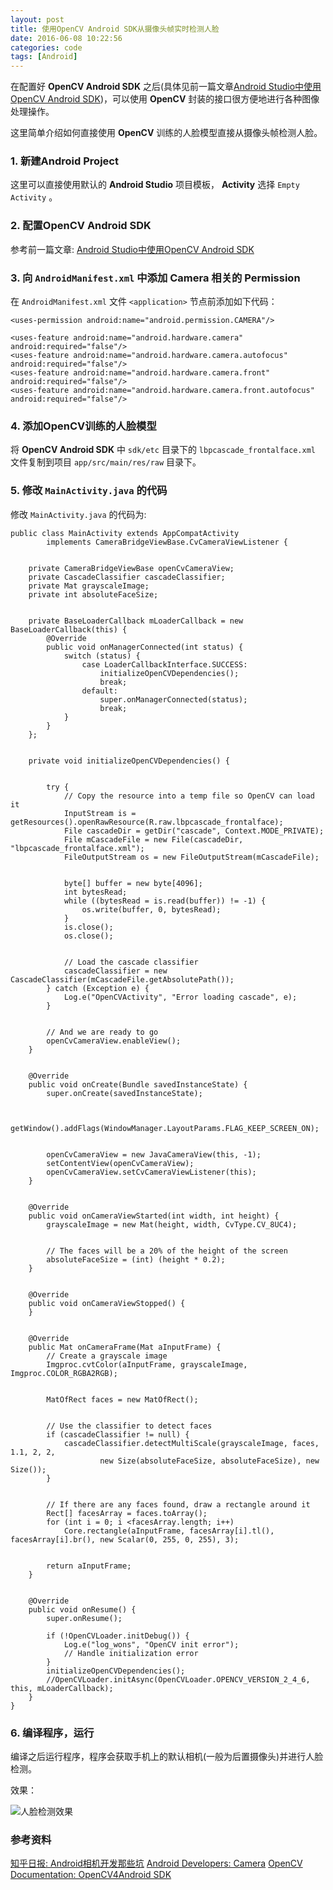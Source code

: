 ```yaml
---
layout: post
title: 使用OpenCV Android SDK从摄像头帧实时检测人脸
date: 2016-06-08 10:22:56
categories: code
tags: [Android]
---
```


在配置好 **OpenCV Android SDK** 之后(具体见前一篇文章[Android Studio中使用OpenCV Android SDK](http://blog.lwons.com/archieve/use_opencv_in_android.html))，可以使用 **OpenCV** 封装的接口很方便地进行各种图像处理操作。

这里简单介绍如何直接使用 **OpenCV** 训练的人脸模型直接从摄像头帧检测人脸。

### 1. 新建Android Project

这里可以直接使用默认的 **Android Studio** 项目模板， **Activity** 选择 ```Empty Activity``` 。

### 2. 配置OpenCV Android SDK

参考前一篇文章: [Android Studio中使用OpenCV Android SDK](http://blog.lwons.com/archieve/use_opencv_in_android.html)

### 3. 向 ```AndroidManifest.xml``` 中添加 **Camera** 相关的 Permission

在 ```AndroidManifest.xml``` 文件 ```<application>``` 节点前添加如下代码：

```
<uses-permission android:name="android.permission.CAMERA"/>

<uses-feature android:name="android.hardware.camera" android:required="false"/>
<uses-feature android:name="android.hardware.camera.autofocus" android:required="false"/>
<uses-feature android:name="android.hardware.camera.front" android:required="false"/>
<uses-feature android:name="android.hardware.camera.front.autofocus" android:required="false"/>
```

### 4. 添加OpenCV训练的人脸模型

将 **OpenCV Android SDK** 中 ```sdk/etc``` 目录下的 ```lbpcascade_frontalface.xml``` 文件复制到项目 ```app/src/main/res/raw``` 目录下。

### 5. 修改 ```MainActivity.java``` 的代码

修改 ```MainActivity.java``` 的代码为:

```
public class MainActivity extends AppCompatActivity
        implements CameraBridgeViewBase.CvCameraViewListener {


    private CameraBridgeViewBase openCvCameraView;
    private CascadeClassifier cascadeClassifier;
    private Mat grayscaleImage;
    private int absoluteFaceSize;


    private BaseLoaderCallback mLoaderCallback = new BaseLoaderCallback(this) {
        @Override
        public void onManagerConnected(int status) {
            switch (status) {
                case LoaderCallbackInterface.SUCCESS:
                    initializeOpenCVDependencies();
                    break;
                default:
                    super.onManagerConnected(status);
                    break;
            }
        }
    };


    private void initializeOpenCVDependencies() {


        try {
            // Copy the resource into a temp file so OpenCV can load it
            InputStream is = getResources().openRawResource(R.raw.lbpcascade_frontalface);
            File cascadeDir = getDir("cascade", Context.MODE_PRIVATE);
            File mCascadeFile = new File(cascadeDir, "lbpcascade_frontalface.xml");
            FileOutputStream os = new FileOutputStream(mCascadeFile);


            byte[] buffer = new byte[4096];
            int bytesRead;
            while ((bytesRead = is.read(buffer)) != -1) {
                os.write(buffer, 0, bytesRead);
            }
            is.close();
            os.close();


            // Load the cascade classifier
            cascadeClassifier = new CascadeClassifier(mCascadeFile.getAbsolutePath());
        } catch (Exception e) {
            Log.e("OpenCVActivity", "Error loading cascade", e);
        }


        // And we are ready to go
        openCvCameraView.enableView();
    }


    @Override
    public void onCreate(Bundle savedInstanceState) {
        super.onCreate(savedInstanceState);


        getWindow().addFlags(WindowManager.LayoutParams.FLAG_KEEP_SCREEN_ON);


        openCvCameraView = new JavaCameraView(this, -1);
        setContentView(openCvCameraView);
        openCvCameraView.setCvCameraViewListener(this);
    }


    @Override
    public void onCameraViewStarted(int width, int height) {
        grayscaleImage = new Mat(height, width, CvType.CV_8UC4);


        // The faces will be a 20% of the height of the screen
        absoluteFaceSize = (int) (height * 0.2);
    }


    @Override
    public void onCameraViewStopped() {
    }


    @Override
    public Mat onCameraFrame(Mat aInputFrame) {
        // Create a grayscale image
        Imgproc.cvtColor(aInputFrame, grayscaleImage, Imgproc.COLOR_RGBA2RGB);


        MatOfRect faces = new MatOfRect();


        // Use the classifier to detect faces
        if (cascadeClassifier != null) {
            cascadeClassifier.detectMultiScale(grayscaleImage, faces, 1.1, 2, 2,
                    new Size(absoluteFaceSize, absoluteFaceSize), new Size());
        }


        // If there are any faces found, draw a rectangle around it
        Rect[] facesArray = faces.toArray();
        for (int i = 0; i <facesArray.length; i++)
            Core.rectangle(aInputFrame, facesArray[i].tl(), facesArray[i].br(), new Scalar(0, 255, 0, 255), 3);


        return aInputFrame;
    }


    @Override
    public void onResume() {
        super.onResume();

        if (!OpenCVLoader.initDebug()) {
            Log.e("log_wons", "OpenCV init error");
            // Handle initialization error
        }
        initializeOpenCVDependencies();
        //OpenCVLoader.initAsync(OpenCVLoader.OPENCV_VERSION_2_4_6, this, mLoaderCallback);
    }
}
```

### 6. 编译程序，运行

编译之后运行程序，程序会获取手机上的默认相机(一般为后置摄像头)并进行人脸检测。

效果：

![人脸检测效果](http://img.blog.csdn.net/20160608220911203)


### 参考资料

[知乎日报: Android相机开发那些坑](http://daily.zhihu.com/story/7989477)
[Android Developers: Camera](https://developer.android.com/guide/topics/media/camera.html)
[OpenCV Documentation: OpenCV4Android SDK](http://docs.opencv.org/2.4/doc/tutorials/introduction/android_binary_package/O4A_SDK.html)
